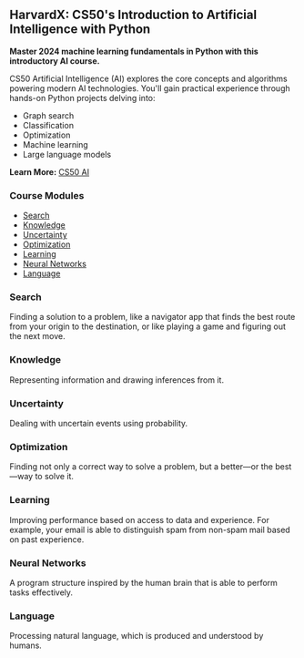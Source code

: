 ## HarvardX: CS50's Introduction to Artificial Intelligence with Python

**Master 2024 machine learning fundamentals in Python with this introductory AI course.**

CS50 Artificial Intelligence (AI) explores the core concepts and algorithms powering modern AI technologies. You'll gain practical experience through hands-on Python projects delving into:

* Graph search
* Classification
* Optimization
* Machine learning
* Large language models

**Learn More:** [CS50 AI](https://cs50.harvard.edu/ai/2024/)

### Course Modules

* [Search](#Search)
* [Knowledge](#Knowledge)
* [Uncertainty](#Uncertainty)
* [Optimization](#Optimization)
* [Learning](#Learning)
* [Neural Networks](#NeuralNetworks)
* [Language](#Language)

### Search
Finding a solution to a problem, like a navigator app that finds the best route from your origin to the destination, or like playing a game and figuring out the next move.

### Knowledge
Representing information and drawing inferences from it.

### Uncertainty
Dealing with uncertain events using probability.

### Optimization
Finding not only a correct way to solve a problem, but a better—or the best—way to solve it.

### Learning
Improving performance based on access to data and experience. For example, your email is able to distinguish spam from non-spam mail based on past experience.

### Neural Networks
A program structure inspired by the human brain that is able to perform tasks effectively.

### Language
Processing natural language, which is produced and understood by humans.
